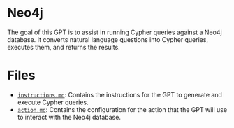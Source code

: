 # Neo4j
The goal of this GPT is to assist in running Cypher queries against a Neo4j database. It converts natural language questions into Cypher queries, executes them, and returns the results.

# Files
- [`instructions.md`](./instructions.md): Contains the instructions for the GPT to generate and execute Cypher queries.
- [`action.md`](./action.md): Contains the configuration for the action that the GPT will use to interact with the Neo4j database.
